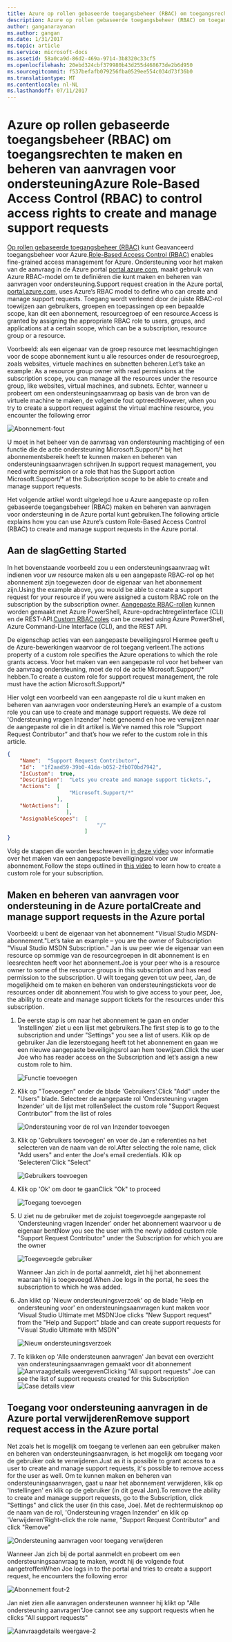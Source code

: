 ```yaml
---
title: Azure op rollen gebaseerde toegangsbeheer (RBAC) om toegangsrechten te maken en beheren van ondersteuningsaanvragen | Microsoft Docs
description: Azure op rollen gebaseerde toegangsbeheer (RBAC) om toegangsrechten te maken en beheren van aanvragen voor ondersteuning
author: ganganarayanan
ms.author: gangan
ms.date: 1/31/2017
ms.topic: article
ms.service: microsoft-docs
ms.assetid: 58a0ca9d-86d2-469a-9714-3b8320c33cf5
ms.openlocfilehash: 20ebd324cbf379980b43d255d468673de2b6d950
ms.sourcegitcommit: f537befafb079256fba0529ee554c034d73f36b0
ms.translationtype: MT
ms.contentlocale: nl-NL
ms.lasthandoff: 07/11/2017
---
```

# <a name="azure-role-based-access-control-rbac-to-control-access-rights-to-create-and-manage-support-requests"></a><span data-ttu-id="2056b-103">Azure op rollen gebaseerde toegangsbeheer (RBAC) om toegangsrechten te maken en beheren van aanvragen voor ondersteuning</span><span class="sxs-lookup"><span data-stu-id="2056b-103">Azure Role-Based Access Control (RBAC) to control access rights to create and manage support requests</span></span>

<span data-ttu-id="2056b-104">[Op rollen gebaseerde toegangsbeheer (RBAC)](https://docs.microsoft.com/azure/active-directory/role-based-access-control-what-is) kunt Geavanceerd toegangsbeheer voor Azure.</span><span class="sxs-lookup"><span data-stu-id="2056b-104">[Role-Based Access Control (RBAC)](https://docs.microsoft.com/azure/active-directory/role-based-access-control-what-is) enables fine-grained access management for Azure.</span></span>
<span data-ttu-id="2056b-105">Ondersteuning voor het maken van de aanvraag in de Azure portal [portal.azure.com](https://portal.azure.com), maakt gebruik van Azure RBAC-model om te definiëren die kunt maken en beheren van aanvragen voor ondersteuning.</span><span class="sxs-lookup"><span data-stu-id="2056b-105">Support request creation in the Azure portal, [portal.azure.com](https://portal.azure.com), uses Azure’s RBAC model to define who can create and manage support requests.</span></span>
<span data-ttu-id="2056b-106">Toegang wordt verleend door de juiste RBAC-rol toewijzen aan gebruikers, groepen en toepassingen op een bepaalde scope, kan dit een abonnement, resourcegroep of een resource.</span><span class="sxs-lookup"><span data-stu-id="2056b-106">Access is granted by assigning the appropriate RBAC role to users, groups, and applications at a certain scope, which can be a subscription, resource group or a resource.</span></span>

<span data-ttu-id="2056b-107">Voorbeeld: als een eigenaar van de groep resource met leesmachtigingen voor de scope abonnement kunt u alle resources onder de resourcegroep, zoals websites, virtuele machines en subnetten beheren.</span><span class="sxs-lookup"><span data-stu-id="2056b-107">Let’s take an example: As a resource group owner with read permissions at the subscription scope, you can manage all the resources under the resource group, like websites, virtual machines, and subnets.</span></span>
<span data-ttu-id="2056b-108">Echter, wanneer u probeert om een ondersteuningsaanvraag op basis van de bron van de virtuele machine te maken, de volgende fout optreedt</span><span class="sxs-lookup"><span data-stu-id="2056b-108">However, when you try to create a support request against the virtual machine resource, you encounter the following error</span></span>

![Abonnement-fout](./media/create-manage-support-requests-using-access-control/subscription-error.png)

<span data-ttu-id="2056b-110">U moet in het beheer van de aanvraag van ondersteuning machtiging of een functie die de actie ondersteuning Microsoft.Support/* bij het abonnementsbereik heeft te kunnen maken en beheren van ondersteuningsaanvragen schrijven.</span><span class="sxs-lookup"><span data-stu-id="2056b-110">In support request management, you need write permission or a role that has the Support action Microsoft.Support/* at the Subscription scope to be able to create and manage support requests.</span></span>

<span data-ttu-id="2056b-111">Het volgende artikel wordt uitgelegd hoe u Azure aangepaste op rollen gebaseerde toegangsbeheer (RBAC) maken en beheren van aanvragen voor ondersteuning in de Azure portal kunt gebruiken.</span><span class="sxs-lookup"><span data-stu-id="2056b-111">The following article explains how you can use Azure’s custom Role-Based Access Control (RBAC) to create and manage support requests in the Azure portal.</span></span>

## <a name="getting-started"></a><span data-ttu-id="2056b-112">Aan de slag</span><span class="sxs-lookup"><span data-stu-id="2056b-112">Getting Started</span></span>

<span data-ttu-id="2056b-113">In het bovenstaande voorbeeld zou u een ondersteuningsaanvraag wilt indienen voor uw resource maken als u een aangepaste RBAC-rol op het abonnement zijn toegewezen door de eigenaar van het abonnement zijn.</span><span class="sxs-lookup"><span data-stu-id="2056b-113">Using the example above, you would be able to create a support request for your resource if you were assigned a custom RBAC role on the subscription by the subscription owner.</span></span>
<span data-ttu-id="2056b-114">[Aangepaste RBAC-rollen](https://azure.microsoft.com/documentation/articles/role-based-access-control-custom-roles/) kunnen worden gemaakt met Azure PowerShell, Azure-opdrachtregelinterface (CLI) en de REST-API.</span><span class="sxs-lookup"><span data-stu-id="2056b-114">[Custom RBAC roles](https://azure.microsoft.com/documentation/articles/role-based-access-control-custom-roles/) can be created using Azure PowerShell, Azure Command-Line Interface (CLI), and the REST API.</span></span>

<span data-ttu-id="2056b-115">De eigenschap acties van een aangepaste beveiligingsrol Hiermee geeft u de Azure-bewerkingen waarvoor de rol toegang verleent.</span><span class="sxs-lookup"><span data-stu-id="2056b-115">The actions property of a custom role specifies the Azure operations to which the role grants access.</span></span>
<span data-ttu-id="2056b-116">Voor het maken van een aangepaste rol voor het beheer van de aanvraag ondersteuning, moet de rol de actie Microsoft.Support/* hebben.</span><span class="sxs-lookup"><span data-stu-id="2056b-116">To create a custom role for support request management, the role must have the action Microsoft.Support/*</span></span>

<span data-ttu-id="2056b-117">Hier volgt een voorbeeld van een aangepaste rol die u kunt maken en beheren van aanvragen voor ondersteuning.</span><span class="sxs-lookup"><span data-stu-id="2056b-117">Here’s an example of a custom role you can use to create and manage support requests.</span></span>
<span data-ttu-id="2056b-118">We deze rol 'Ondersteuning vragen Inzender' hebt genoemd en hoe we verwijzen naar de aangepaste rol die in dit artikel is.</span><span class="sxs-lookup"><span data-stu-id="2056b-118">We’ve named this role “Support Request Contributor” and that’s how we refer to the custom role in this article.</span></span>

``` Json
{
    "Name":  "Support Request Contributor",
    "Id":  "1f2aad59-39b0-41da-b052-2fb070bd7942",
    "IsCustom":  true,
    "Description":  "Lets you create and manage support tickets.",
    "Actions":  [
                    "Microsoft.Support/*"
                ],
    "NotActions":  [
                   ],
    "AssignableScopes":  [
                             "/"
                         ]
}
```

<span data-ttu-id="2056b-119">Volg de stappen die worden beschreven in [in deze video](https://www.youtube.com/watch?v=-PaBaDmfwKI) voor informatie over het maken van een aangepaste beveiligingsrol voor uw abonnement.</span><span class="sxs-lookup"><span data-stu-id="2056b-119">Follow the steps outlined in [this video](https://www.youtube.com/watch?v=-PaBaDmfwKI) to learn how to create a custom role for your subscription.</span></span>

## <a name="create-and-manage-support-requests-in-the-azure-portal"></a><span data-ttu-id="2056b-120">Maken en beheren van aanvragen voor ondersteuning in de Azure portal</span><span class="sxs-lookup"><span data-stu-id="2056b-120">Create and manage support requests in the Azure portal</span></span>

<span data-ttu-id="2056b-121">Voorbeeld: u bent de eigenaar van het abonnement "Visual Studio MSDN-abonnement."</span><span class="sxs-lookup"><span data-stu-id="2056b-121">Let’s take an example – you are the owner of Subscription "Visual Studio MSDN Subscription."</span></span>
<span data-ttu-id="2056b-122">Jan is uw peer wie de eigenaar van een resource op sommige van de resourcegroepen in dit abonnement is en leesrechten heeft voor het abonnement.</span><span class="sxs-lookup"><span data-stu-id="2056b-122">Joe is your peer who is a resource owner to some of the resource groups in this subscription and has read permission to the subscription.</span></span>
<span data-ttu-id="2056b-123">U wilt toegang geven tot uw peer, Jan, de mogelijkheid om te maken en beheren van ondersteuningstickets voor de resources onder dit abonnement.</span><span class="sxs-lookup"><span data-stu-id="2056b-123">You wish to give access to your peer, Joe, the ability to create and manage support tickets for the resources under this subscription.</span></span>

1. <span data-ttu-id="2056b-124">De eerste stap is om naar het abonnement te gaan en onder 'Instellingen' ziet u een lijst met gebruikers.</span><span class="sxs-lookup"><span data-stu-id="2056b-124">The first step is to go to the subscription and under "Settings" you see a list of users.</span></span> <span data-ttu-id="2056b-125">Klik op de gebruiker Jan die lezerstoegang heeft tot het abonnement en gaan we een nieuwe aangepaste beveiligingsrol aan hem toewijzen.</span><span class="sxs-lookup"><span data-stu-id="2056b-125">Click the user Joe who has reader access on the Subscription and let’s assign a new custom role to him.</span></span>

    ![Functie toevoegen](./media/create-manage-support-requests-using-access-control/add-role.png)

2. <span data-ttu-id="2056b-127">Klik op "Toevoegen" onder de blade 'Gebruikers'.</span><span class="sxs-lookup"><span data-stu-id="2056b-127">Click "Add" under the "Users" blade.</span></span> <span data-ttu-id="2056b-128">Selecteer de aangepaste rol 'Ondersteuning vragen Inzender' uit de lijst met rollen</span><span class="sxs-lookup"><span data-stu-id="2056b-128">Select the custom role "Support Request Contributor" from the list of roles</span></span>

    ![Ondersteuning voor de rol van Inzender toevoegen](./media/create-manage-support-requests-using-access-control/add-support-contributor-role.png)

3. <span data-ttu-id="2056b-130">Klik op 'Gebruikers toevoegen' en voer de Jan e referenties na het selecteren van de naam van de rol.</span><span class="sxs-lookup"><span data-stu-id="2056b-130">After selecting the role name, click "Add users" and enter the Joe's email credentials.</span></span> <span data-ttu-id="2056b-131">Klik op 'Selecteren'</span><span class="sxs-lookup"><span data-stu-id="2056b-131">Click "Select"</span></span>

    ![Gebruikers toevoegen](./media/create-manage-support-requests-using-access-control/add-users.png)

4. <span data-ttu-id="2056b-133">Klik op 'Ok' om door te gaan</span><span class="sxs-lookup"><span data-stu-id="2056b-133">Click "Ok" to proceed</span></span>

    ![Toegang toevoegen](./media/create-manage-support-requests-using-access-control/add-access.png)

5. <span data-ttu-id="2056b-135">U ziet nu de gebruiker met de zojuist toegevoegde aangepaste rol 'Ondersteuning vragen Inzender' onder het abonnement waarvoor u de eigenaar bent</span><span class="sxs-lookup"><span data-stu-id="2056b-135">Now you see the user with the newly added custom role "Support Request Contributor" under the Subscription for which you are the owner</span></span>

    ![Toegevoegde gebruiker](./media/create-manage-support-requests-using-access-control/user-added.png)

    <span data-ttu-id="2056b-137">Wanneer Jan zich in de portal aanmeldt, ziet hij het abonnement waaraan hij is toegevoegd.</span><span class="sxs-lookup"><span data-stu-id="2056b-137">When Joe logs in the portal, he sees the subscription to which he was added.</span></span>

7. <span data-ttu-id="2056b-138">Jan klikt op 'Nieuw ondersteuningsverzoek' op de blade 'Help en ondersteuning voor' en ondersteuningsaanvragen kunt maken voor 'Visual Studio Ultimate met MSDN'</span><span class="sxs-lookup"><span data-stu-id="2056b-138">Joe clicks "New Support request" from the "Help and Support" blade and can create support requests for "Visual Studio Ultimate with MSDN"</span></span>

    ![Nieuw ondersteuningsverzoek](./media/create-manage-support-requests-using-access-control/new-support-request.png)

8. <span data-ttu-id="2056b-140">Te klikken op 'Alle ondersteunen aanvragen' Jan bevat een overzicht van ondersteuningsaanvragen gemaakt voor dit abonnement ![Aanvraagdetails weergeven](./media/create-manage-support-requests-using-access-control/case-details-view.png)</span><span class="sxs-lookup"><span data-stu-id="2056b-140">Clicking "All support requests" Joe can see the list of support requests created for this Subscription  ![Case details view](./media/create-manage-support-requests-using-access-control/case-details-view.png)</span></span>

## <a name="remove-support-request-access-in-the-azure-portal"></a><span data-ttu-id="2056b-141">Toegang voor ondersteuning aanvragen in de Azure portal verwijderen</span><span class="sxs-lookup"><span data-stu-id="2056b-141">Remove support request access in the Azure portal</span></span>

<span data-ttu-id="2056b-142">Net zoals het is mogelijk om toegang te verlenen aan een gebruiker maken en beheren van ondersteuningsaanvragen, is het mogelijk om toegang voor de gebruiker ook te verwijderen.</span><span class="sxs-lookup"><span data-stu-id="2056b-142">Just as it is possible to grant access to a user to create and manage support requests, it's possible to remove access for the user as well.</span></span>
<span data-ttu-id="2056b-143">Om te kunnen maken en beheren van ondersteuningsaanvragen, gaat u naar het abonnement verwijderen, klik op 'Instellingen' en klik op de gebruiker (in dit geval Jan).</span><span class="sxs-lookup"><span data-stu-id="2056b-143">To remove the ability to create and manage support requests, go to the Subscription, click "Settings" and click the user (in this case, Joe).</span></span>
<span data-ttu-id="2056b-144">Met de rechtermuisknop op de naam van de rol, 'Ondersteuning vragen Inzender' en klik op 'Verwijderen'</span><span class="sxs-lookup"><span data-stu-id="2056b-144">Right-click the role name, "Support Request Contributor" and click "Remove"</span></span>

![Ondersteuning aanvragen voor toegang verwijderen](./media/create-manage-support-requests-using-access-control/remove-support-request-access.png)

<span data-ttu-id="2056b-146">Wanneer Jan zich bij de portal aanmeldt en probeert om een ondersteuningsaanvraag te maken, wordt hij de volgende fout aangetroffen</span><span class="sxs-lookup"><span data-stu-id="2056b-146">When Joe logs in to the portal and tries to create a support request, he encounters the following error</span></span>

![Abonnement fout-2](./media/create-manage-support-requests-using-access-control/subscription-error-2.png)

<span data-ttu-id="2056b-148">Jan niet zien alle aanvragen ondersteunen wanneer hij klikt op "Alle ondersteuning aanvragen"</span><span class="sxs-lookup"><span data-stu-id="2056b-148">Joe cannot see any support requests when he clicks "All support requests"</span></span>

![Aanvraagdetails weergave-2](./media/create-manage-support-requests-using-access-control/case-details-view-2.png)
